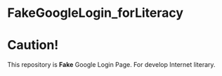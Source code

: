# FakeGoogleLogin_forLiteracy

# Caution!
This repository is **Fake** Google Login Page.
For develop Internet literary.
